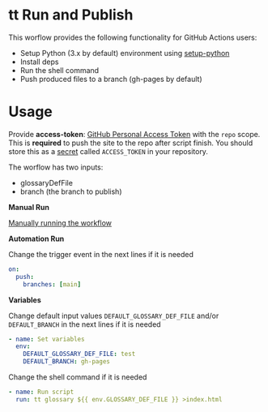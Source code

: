 # tt Run and Publish

This worflow provides the following functionality for GitHub Actions users:

- Setup Python (3.x by default) environment using [setup-python](https://github.com/actions/setup-python)
- Install deps
- Run the shell command
- Push produced files to a branch (gh-pages by default)

# Usage

Provide **access-token**: [GitHub Personal Access Token](https://docs.github.com/en/github/authenticating-to-github/keeping-your-account-and-data-secure/creating-a-personal-access-token) with
  the `repo` scope. This is **required** to push the site to the repo after
  script finish. You should store this as a [secret](https://docs.github.com/en/actions/reference/encrypted-secrets#creating-encrypted-secrets) called `ACCESS_TOKEN`
  in your repository.

The worflow has two inputs:
- glossaryDefFile
- branch (the branch to publish)

**Manual Run**

[Manually running the workflow](https://docs.github.com/en/actions/managing-workflow-runs/manually-running-a-workflow)

**Automation Run**

Change the trigger event in the next lines if it is needed
```yaml
on:
  push:
    branches: [main]
```
**Variables**

Change default input values `DEFAULT_GLOSSARY_DEF_FILE` and/or `DEFAULT_BRANCH` in the next lines if it is needed
```yaml
- name: Set variables
  env:
    DEFAULT_GLOSSARY_DEF_FILE: test
    DEFAULT_BRANCH: gh-pages
```

Change the shell command if it is needed
```yaml
- name: Run script
  run: tt glossary ${{ env.GLOSSARY_DEF_FILE }} >index.html
```
